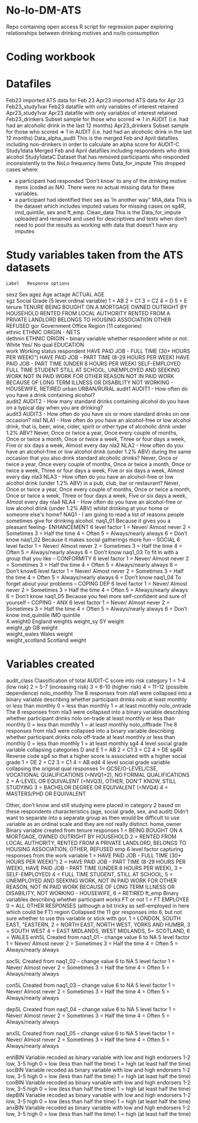 # No-lo-DM-ATS
Repo containing open access R script for regression paper exploring relationships between drinking motives and no/lo consumption

# Coding workbook

# Datafiles
	
Feb23	imported ATS data for Feb 23
Apr23	imported ATS data for Apr 23
Feb23_study1var	Feb23 datafile with only variables of interest retained
Apr23_study1var	Apr23 datafile with only variables of interest retained
Feb23_drinkers	Subset sample for those who scored => 1 in AUDIT (i.e. had had an alcoholic drink in the last 12 months)
Apr23_drinkers	Subset sample for those who scored => 1 in AUDIT (i.e. had had an alcoholic drink in the last 12 months)
Data_alpha_audit	This is the merged Feb and April datafiles including non-drinkers in order to calculate an alpha score for AUDIT-C
Study1data	Merged Feb and April datafiles including respondents who drink alcohol
Study1dataC	Dataset that has removed participants who responded inconsistently to the NoLo frequency items
Data_for_impute	This dropped cases where:
- a participant had responded ‘Don’t know’ to any of the drinking motive items (coded as NA). There were no actual missing data for these variables. 
- a participant had identified their sex as ‘In another way”
MIA_data	This is the dataset which includes imputed values for missing cases on sg4R, imd_quintile, sex and ft_emp.
Clean_data	This is the Data_for_impute uploaded and renamed and used for descriptives and tests when don’t need to pool the results as working with data that doesn’t have any imputes 

# Study variables taken from the ATS datasets
	Label	Response options
sexz	Sex	
agez	Age	
actage	ACTUAL AGE	
sgz	Social Grade (5 level ordinal variable)	1 = AB
2 = C1
3 = C2
4 = D
5 = E
tenure	TENURE	BEING BOUGHT ON A MORTGAGE OWNED OUTRIGHT BY HOUSEHOLD
RENTED FROM LOCAL AUTHORITY
RENTED FROM A PRIVATE LANDLORD                                                             BELONGS TO HOUSING ASSOCIATION 
OTHER                                                       REFUSED
gor	Government Office Region (11 categories)	
ethnic	ETHNIC ORIGIN - NETS	
dethnin	ETHNIC ORIGIN – binary variable whether respondent white or not.	White Yes/ No
qual	EDUCATION	
work	Working status respondent	HAVE PAID JOB - FULL TIME (30+ HOURS PER WEEK)") 
HAVE PAID JOB - PART TIME (8-29 HOURS PER WEEK)
HAVE PAID JOB - PART TIME (UNDER 8 HOURS PER WEEK)
SELF-EMPLOYED 
FULL TIME STUDENT
STILL AT SCHOOL,
UNEMPLOYED AND SEEKING WORK
NOT IN PAID WORK FOR OTHER REASON
NOT IN PAID WORK BECAUSE OF LONG TERM ILLNESS OR DISABILITY
NOT WORKING - HOUSEWIFE,
RETIRED
urban	URBAN/RURAL	
audit1	AUDIT1 - How often do you have a drink containing alcohol?	
audit2	AUDIT2 - How many standard drinks containing alcohol do you have on a typical day when you are drinking?	
audit3	AUDIT3 - How often do you have six or more standard drinks on one occasion?	
nla1	NLA1 - How often do you have an alcohol-free or low alcohol drink, that is, beer, wine, cider, spirit or other type of alcoholic drink under 1.2% ABV?	Never, Once or twice a year, Once every couple of months,                                       Once or twice a month, Once or twice a week,                                                                         Three or four days a week, Five or six days a week,                                                                   Almost every day
nla2	NLA2 - How often do you have an alcohol-free or low alcohol drink (under 1.2% ABV) during the same occasion that you also drink standard alcoholic drinks?	Never, Once or twice a year, Once every couple of months,                                       Once or twice a month, Once or twice a week,                                                                         Three or four days a week, Five or six days a week,                                                                   Almost every day
nla3	NLA3 - How often do you have an alcohol-free or low alcohol drink (under 1.2% ABV) in a pub, club, bar or restaurant?	Never, Once or twice a year, Once every couple of months,                                       Once or twice a month, Once or twice a week,                                                                         Three or four days a week, Five or six days a week,                                                                   Almost every day
nla4	NLA4 - How often do you have an alcohol-free or low alcohol drink (under 1.2% ABV) whilst drinking at your home or someone else's home?	
NAQ1 - I am going to read a list of reasons people sometimes give for drinking alcohol.
naq1_01	Because it gives you a pleasant feeling- ENHANCEMENT	6 level factor
1 = Never/ Almost never
2 = Sometimes
3 = Half the time
4 = Often
5 = Always/nearly always
6 = Don’t know
naq1_02	Because it makes social gatherings more fun – SOCIAL	6 level factor
1 = Never/ Almost never
2 = Sometimes
3 = Half the time
4 = Often
5 = Always/nearly always
6 = Don’t know
naq1_03	To fit in with a group that you like – CONFORMITY	6 level factor
1 = Never/ Almost never
2 = Sometimes
3 = Half the time
4 = Often
5 = Always/nearly always
6 = Don’t know6 level factor
1 = Never/ Almost never
2 = Sometimes
3 = Half the time
4 = Often
5 = Always/nearly always
6 = Don’t know
naq1_04	To forget about your problems – COPING DEP	6 level factor
1 = Never/ Almost never
2 = Sometimes
3 = Half the time
4 = Often
5 = Always/nearly always
6 = Don’t know
naq1_05	Because you feel more self-confident and sure of yourself – COPING - ANX	6 level factor
1 = Never/ Almost never
2 = Sometimes
3 = Half the time
4 = Often
5 = Always/nearly always
6 = Don’t know
imd_quintile	IMD quintile	
X.weight0	England weights	
weight_sy	SY weight	
weight_gb	GB weight	
weight_wales	Wales weight	
weight_scotland	Scotland weight	

# Variables created 
		
audit_class	Classification of total AUDIT-C score into risk category	1 = 1-4 (low risk)
2 = 5-7 (increasing risk)
3 = 8-10 (higher risk)
4 = 11-12 (possible dependence)
nolo_monthly	The 8 responses from nla1 were collapsed into a binary variable describing whether participant drinks nolo at least monthly or less than monthly	0 = less than monthly
1 = at least monthly
nolo_ontrade	The 8 responses from nla3 were collapsed into a binary variable describing whether participant drinks nolo on-trade at least monthly or less than monthly	0 = less than monthly
1 = at least monthly
nolo_offtrade	The 8 responses from nla3 were collapsed into a binary variable describing whether participant drinks nolo off-trade at least monthly or less than monthly	0 = less than monthly
1 = at least monthly
sg4	4 level social grade variable collapsing categories D and E	1 = AB
2 = C1
3 = C2
4 = DE
sg4R	Reverse code sg4 so that a higher score is associated with a higher social grade	1 = DE
2 = C2
3 = C1
4 = AB
ed4	4 level social grade variable collapsing the original qual responses	1= GCSE/O-LEVEL/CSE, VOCATIONAL QUALIFICATIONS (=NVQ1+2), NO FORMAL QUALIFICATIONS
2 = A-LEVEL OR EQUIVALENT (=NVQ3), OTHER, DON'T KNOW, STILL STUDYING
3 = BACHELOR DEGREE OR EQUIVALENT (=NVQ4)
4 = MASTERS/PHD OR EQUIVALENT

Other, don’t know and still studying were placed in category 2 based on these respondents characteristics (age, social grade, sex, and audit)
Didn’t want to separate into a separate group as then would be difficult to use variable as an ordinal scale and they are not really distinct. 
home_owner	Binary variable created from tenure responses	1 = BEING BOUGHT ON A MORTGAGE, OWNED OUTRIGHT BY HOUSEHOLD 
2 = RENTED FROM LOCAL AUTHORITY, RENTED FROM A PRIVATE LANDLORD,                                                             BELONGS TO HOUSING ASSOCIATION, OTHER,                                                        REFUSED
emp	6 level factor capturing responses from the work variable	1 = HAVE PAID JOB - FULL TIME (30+ HOURS PER WEEK)") 
2 = HAVE PAID JOB - PART TIME (8-29 HOURS PER WEEK), HAVE PAID JOB - PART TIME (UNDER 8 HOURS PER WEEK),
3 = SELF-EMPLOYED) 
4 = FULL TIME STUDENT, STILL AT SCHOOL,
5 = UNEMPLOYED AND SEEKING WORK, NOT IN PAID WORK FOR OTHER REASON, NOT IN PAID WORK BECAUSE OF LONG TERM ILLNESS OR DISABILITY, NOT WORKING - HOUSEWIFE,
6 = RETIRED
ft_emp	Binary variables describing whether participant works FT or not	1 = FT EMPLOYEE
0 = ALL OTHER RESPONSES (although a bit tricky as self-employed in here which could be FT)
region	Collapsed the 11 gor responses into 6, but not sure whether to use this variable or stick with gor. 	1 = LONDON, SOUTH EAST, "EASTERN,
2 = NORTH EAST, NORTH WEST, YORKS AND HUMBR,
3 = SOUTH WEST
4 = EAST MIDLANDS, WEST MIDLANDS,
5= SCOTLAND,
6 = WALES
enh5L	Created from naq1_01 – change value 6 to NA	5 level factor
1 = Never/ Almost never
2 = Sometimes
3 = Half the time
4 = Often
5 = Always/nearly always

soc5L	Created from naq1_02 – change value 6 to NA	5 level factor
1 = Never/ Almost never
2 = Sometimes
3 = Half the time
4 = Often
5 = Always/nearly always

con5L	Created from naq1_03 – change value 6 to NA	5 level factor
1 = Never/ Almost never
2 = Sometimes
3 = Half the time
4 = Often
5 = Always/nearly always

dep5L	Created from naq1_04 – change value 6 to NA	5 level factor
1 = Never/ Almost never
2 = Sometimes
3 = Half the time
4 = Often
5 = Always/nearly always

anx5L	Created from naq1_05 – change value 6 to NA	5 level factor
1 = Never/ Almost never
2 = Sometimes
3 = Half the time
4 = Often
5 = Always/nearly always

enhBIN	Variable recoded as binary variable with low and high endorsers 1-2 low, 3-5 high	0 = low (less than half the time)
1 = high (at least half the time)
socBIN	Variable recoded as binary variable with low and high endorsers 1-2 low, 3-5 high	0 = low (less than half the time)
1 = high (at least half the time)
conBIN	Variable recoded as binary variable with low and high endorsers 1-2 low, 3-5 high	0 = low (less than half the time)
1 = high (at least half the time)
depBIN	Variable recoded as binary variable with low and high endorsers 1-2 low, 3-5 high	0 = low (less than half the time)
1 = high (at least half the time)
anxBIN	Variable recoded as binary variable with low and high endorsers 1-2 low, 3-5 high	0 = low (less than half the time)
1 = high (at least half the time)
		


